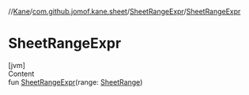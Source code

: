 //[Kane](../../index.md)/[com.github.jomof.kane.sheet](../index.md)/[SheetRangeExpr](index.md)/[SheetRangeExpr](-sheet-range-expr.md)



# SheetRangeExpr  
[jvm]  
Content  
fun [SheetRangeExpr](-sheet-range-expr.md)(range: [SheetRange](../../com.github.jomof.kane/-sheet-range/index.md))  



